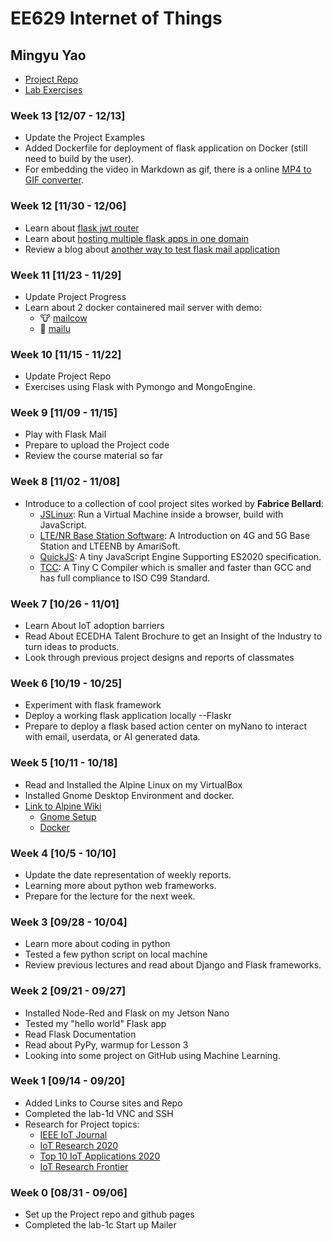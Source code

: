 # EE629 Internet of Things
## Mingyu Yao ##
- [Project Repo](https://github.com/MingyuYao/EE629-IoT/tree/master/Project)
- [Lab Exercises](https://github.com/MingyuYao/EE629-IoT/tree/master/Lab)

### Week 13 \[12/07 - 12/13\] ###
- Update the Project Examples
- Added Dockerfile for deployment of flask application on Docker (still need to build by the user).
- For embedding the video in Markdown as gif, there is a online [MP4 to GIF converter](https://www.onlineconverter.com/mp4-to-gif).

### Week 12 \[11/30 - 12/06\] ###
-  Learn about [flask jwt router](https://github.com/joegasewicz/flask-jwt-router)
-  Learn about [hosting multiple flask apps in one domain](https://www.reddit.com/r/flask/comments/k26r5r/python_flask_multiple_applications_in_1_domain/)
-  Review a blog about [another way to test flask mail application](https://blog.miguelgrinberg.com/post/the-flask-mega-tutorial-part-x-email-support)

### Week 11 \[11/23 - 11/29\] ###
- Update Project Progress
- Learn about 2 docker containered mail server with demo:
  - :cow: [mailcow](https://mailcow.github.io/mailcow-dockerized-docs/)
  - :email: [mailu](https://mailu.io/master/demo.html)

### Week 10 \[11/15 - 11/22\] ###
- Update Project Repo
- Exercises using Flask with Pymongo and MongoEngine.

### Week 9 \[11/09 - 11/15\] ###
- Play with Flask Mail
- Prepare to upload the Project code
- Review the course material so far

### Week 8 \[11/02 - 11/08\] ###
- Introduce to a collection of cool project sites worked by __Fabrice Bellard__:
  - [JSLinux](https://bellard.org/jslinux/): Run a Virtual Machine inside a browser, build with JavaScript.
  - [LTE/NR Base Station Software](https://bellard.org/lte/): A Introduction on 4G and 5G Base Station and LTEENB by AmariSoft.
  - [QuickJS](https://bellard.org/quickjs/): A tiny JavaScript Engine Supporting ES2020 specification.
  - [TCC](https://bellard.org/tcc/): A Tiny C Compiler which is smaller and faster than GCC and has full compliance to ISO C99 Standard.
  
### Week 7 \[10/26 - 11/01\] ###
- Learn About IoT adoption barriers
- Read About ECEDHA Talent Brochure to get an Insight of the Industry to turn ideas to products.
- Look through previous project designs and reports of classmates

### Week 6 \[10/19 - 10/25\] ###
- Experiment with flask framework
- Deploy a working flask application locally --Flaskr
- Prepare to deploy a flask based action center on myNano to interact with email, userdata, or AI generated data.

### Week 5 \[10/11 - 10/18\] ###
- Read and Installed the Alpine Linux on my VirtualBox
- Installed Gnome Desktop Environment and docker.
- [Link to Alpine Wiki](https://wiki.alpinelinux.org/wiki/Tutorials_and_Howtos)
  - [Gnome Setup](https://wiki.alpinelinux.org/wiki/Gnome_Setup)
  - [Docker](https://wiki.alpinelinux.org/wiki/Docker)

### Week 4 \[10/5 - 10/10\] ###
- Update the date representation of weekly reports.
- Learning more about python web frameworks.
- Prepare for the lecture for the next week.

### Week 3 \[09/28 - 10/04\] ###
- Learn more about coding in python
- Tested a few python script on local machine
- Review previous lectures and read about Django and Flask frameworks.

### Week 2 \[09/21 - 09/27\] ###
- Installed Node-Red and Flask on my Jetson Nano
- Tested my "hello world" Flask app
- Read Flask Documentation
- Read about PyPy, warmup for Lesson 3
- Looking into some project on GitHub using Machine Learning.

### Week 1 \[09/14 - 09/20\] ###
- Added Links to Course sites and Repo
- Completed the lab-1d VNC and SSH
- Research for Project topics:
  - [IEEE IoT Journal](https://ieeexplore.ieee.org/xpl/RecentIssue.jsp?punumber=6488907)
  - [IoT Research 2020](https://www.ilovephd.com/iot-research-topics-2020/)
  - [Top 10 IoT Applications 2020](https://iot-analytics.com/top-10-iot-applications-in-2020/)
  - [IoT Research Frontier](https://www.eliko.ee/iot-research-frontiers/)
  
### Week 0 \[08/31 - 09/06\] ###
- Set up the Project repo and github pages
- Completed the lab-1c Start up Mailer
